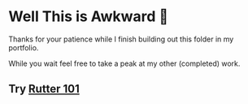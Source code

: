 # Well This is Awkward 👀

Thanks for your patience while I finish building out this folder in my portfolio. 

While you wait feel free to take a peak at my other (completed) work.

## Try [Rutter 101](Rutter-101.md)

